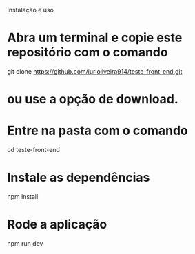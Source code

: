Instalação e uso
# Abra um terminal e copie este repositório com o comando
git clone https://github.com/iurioliveira914/teste-front-end.git
# ou use a opção de download.

# Entre na pasta com o comando 
cd teste-front-end

# Instale as dependências
npm install

# Rode a aplicação
npm run dev